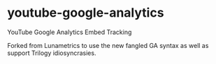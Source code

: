 
youtube-google-analytics
========================

YouTube Google Analytics Embed Tracking

Forked from Lunametrics to use the new fangled GA syntax as well as support Trilogy idiosyncrasies.
